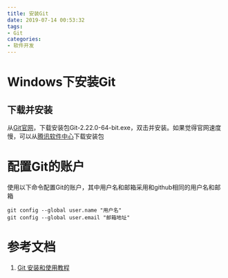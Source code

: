 ```yaml
---
title: 安装Git
date: 2019-07-14 00:53:32
tags: 
- Git
categories:
- 软件开发
---
```


# Windows下安装Git

## 下载并安装
从[Git官网](https://git-scm.com/download/win)，下载安装包Git-2.22.0-64-bit.exe，双击并安装。如果觉得官网速度慢，可以从[腾讯软件中心](https://pc.qq.com/detail/13/detail_22693.html)下载安装包

# 配置Git的账户

使用以下命令配置Git的账户，其中用户名和邮箱采用和github相同的用户名和邮箱
```
git config --global user.name "用户名"
git config --global user.email "邮箱地址"
```

# 参考文档

1. [Git 安装和使用教程](https://www.cnblogs.com/smuxiaolei/p/7484678.html)
